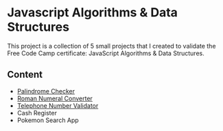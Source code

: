 # Javascript Algorithms & Data Structures

This project is a collection of 5 small projects that I created to validate the Free Code Camp certificate: JavaScript Algorithms & Data Structures.

## Content

- [Palindrome Checker](https://philippebeck.github.io/javascript-algorithms-and-data-structures/palindrome-checker)
- [Roman Numeral Converter](https://philippebeck.github.io/javascript-algorithms-and-data-structures/roman-numeral-converter)
- [Telephone Number Validator](https://philippebeck.github.io/javascript-algorithms-and-data-structures/telephone-number-validator)
- Cash Register
- Pokemon Search App
